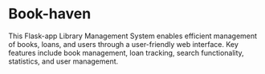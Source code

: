 # Book-haven
This Flask-app Library Management System enables efficient management of books, loans, and users through a user-friendly web interface. Key features include book management, loan tracking, search functionality, statistics, and user management.

